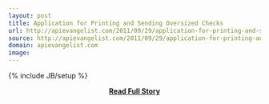 ```yaml
---
layout: post
title: Application for Printing and Sending Oversized Checks
url: http://apievangelist.com/2011/09/29/application-for-printing-and-sending-oversized-checks/
source: http://apievangelist.com/2011/09/29/application-for-printing-and-sending-oversized-checks/
domain: apievangelist.com
image: 
---
```

{% include JB/setup %}<p>
</p>
<center><p><a href="http://apievangelist.com/2011/09/29/application-for-printing-and-sending-oversized-checks/" style='padding:25px; font-sze:18px; font-weight: bold;'>Read Full Story</a></p></center>
